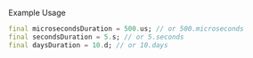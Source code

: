 Example Usage

```dart
final microsecondsDuration = 500.us; // or 500.microseconds
final secondsDuration = 5.s; // or 5.seconds
final daysDuration = 10.d; // or 10.days
```